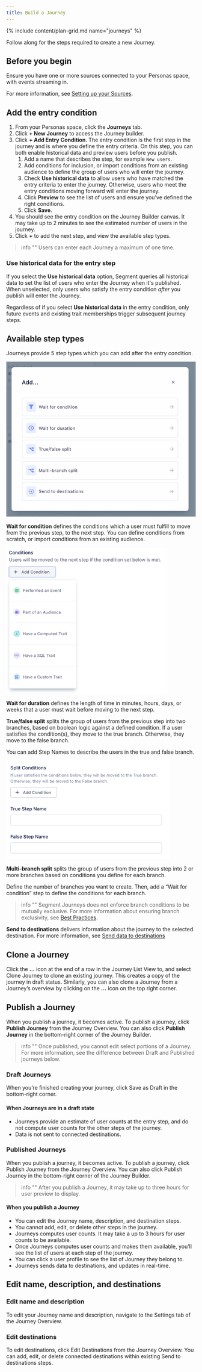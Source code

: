 ```yaml
---
title: Build a Journey
---
```

{% include content/plan-grid.md name="journeys" %}

Follow along for the steps required to create a new Journey.

## Before you begin

Ensure you have one or more sources connected to your Personas space, with events streaming in.

For more information, see [Setting up your Sources](/docs/personas/quickstart/#step-3-connect-production-sources).

## Add the entry condition

1. From your Personas space, click the **Journeys** tab.
2. Click **+ New Journey** to access the Journey builder.
3. Click **+ Add Entry Condition**. The entry condition is the first step in the journey and is where you define the entry criteria. On this step, you can both enable historical data and preview users before you publish.
   1. Add a name that describes the step, for example `New users`.
   2. Add conditions for inclusion, or import conditions from an existing audience to define the group of users who will enter the journey.
   3. Check **Use historical data** to allow users who have matched the entry criteria to enter the journey. Otherwise, users who meet the entry conditions moving forward will enter the journey.
   4. Click **Preview** to see the list of users and ensure you've defined the right conditions.
   5. Click **Save**.
4. You should see the entry condition on the Journey Builder canvas. It may take up to 2 minutes to see the estimated number of users in the journey.
5. Click **+** to add the next step, and view the available step types.

> info ""
> Users can enter each Journey a maximum of one time.

### Use historical data for the entry step

If you select the **Use historical data** option, Segment queries all historical data to set the list of users who enter the Journey when it's published. When unselected, only users who satisfy the entry condition *after* you publish will enter the Journey.

Regardless of if you select **Use historical data** in the entry condition, only future events and existing trait memberships trigger subsequent journey steps.

## Available step types

Journeys provide 5 step types which you can add after the entry condition.

![Step types](images/journey_step-types.png)

**Wait for condition** defines the conditions which a user must fulfill to move from the previous step, to the next step. You can define conditions from scratch, or import conditions from an existing audience.

![wait for condition](images/journey_wait-for-condition.png)

**Wait for duration** defines the length of time in minutes, hours, days, or weeks that a user must wait before moving to the next step.

**True/false split** splits the group of users from the previous step into two branches, based on boolean logic against a defined condition. If a user satisfies the condition(s), they move to the true branch. Otherwise, they move to the false branch.

You can add Step Names to describe the users in the true and false branch.

![true/false split](images/journey_t-f-split.png)

**Multi-branch split** splits the group of users from the previous step into 2 or more branches based on conditions you define for each branch. 

Define the number of branches you want to create. Then, add a “Wait for condition” step to define the conditions for each branch.

> info ""
> Segment Journeys does not enforce branch conditions to be mutually exclusive. For more information about ensuring branch exclusivity, see [Best Practices](#).

**Send to destinations** delivers information about the journey to the selected destination. For more information, see [Send data to destinations](/docs/personas/journeys/send-data)

## Clone a Journey

Click the **…** icon at the end of a row in the Journey List View to, and select Clone Journey to clone an existing journey. This creates a copy of the journey in draft status. Similarly, you can also clone a Journey from a Journey’s overview by clicking on the **…** icon on the top right corner. 

## Publish a Journey

When you publish a journey, it becomes active. To publish a journey, click **Publish Journey** from the Journey Overview. You can also click **Publish Journey** in the bottom-right corner of the Journey Builder.

> info ""
> Once published, you cannot edit select portions of a Journey. For more information, see the difference between Draft and Published journeys below.

### Draft Journeys

When you’re finished creating your journey, click Save as Draft in the bottom-right corner.

#### When Journeys are in a draft state
- Journeys provide an estimate of user counts at the entry step, and do not compute user counts for the other steps of the journey.
- Data is not sent to connected destinations.

### Published Journeys

When you publish a journey, it becomes active. To publish a journey, click Publish Journey from the Journey Overview. You can also click Publish Journey in the bottom-right corner of the Journey Builder.

> info ""
> After you publish a Journey, it may take up to three hours for user preview to display.

#### When you publish a Journey

- You can edit the Journey name, description, and destination steps.
- You cannot add, edit, or delete other steps in the journey.
- Journeys computes user counts. It may take a up to 3 hours for user counts to be available.
- Once Journeys computes user counts and makes them available, you’ll see the list of users at each step of the journey.
- You can click a user profile to see the list of Journey they belong to.
- Journeys sends data to destinations, and updates in real-time.

## Edit name, description, and destinations

### Edit name and description
To edit your Journey name and description, navigate to the Settings tab of the Journey Overview.

### Edit destinations
To edit destinations, click Edit Destinations from the Journey Overview. You can add, edit, or delete connected destinations within existing Send to destinations steps.


